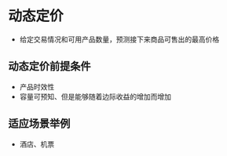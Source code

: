 #	动态定价

-	给定交易情况和可用产品数量，预测接下来商品可售出的最高价格

##	动态定价前提条件

-	产品时效性
-	容量可预知、但是能够随着边际收益的增加而增加

##	适应场景举例

+	酒店、机票 